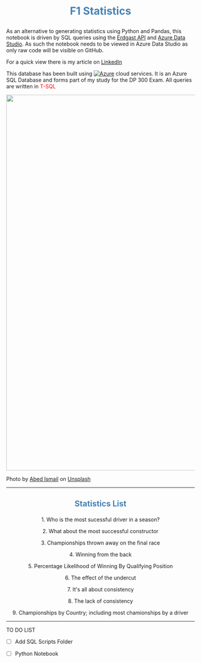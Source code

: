 # <p align='center'> <span style ='color:steelblue'>F1 Statistics </span></p>

As an alternative to generating statistics using Python and Pandas, this notebook is driven by
SQL queries using the [Erdgast API](http://ergast.com/mrd/) and [Azure Data Studio](https://docs.microsoft.com/en-us/sql/azure-data-studio/download-azure-data-studio?view=sql-server-ver15). As such the notebook needs to be viewed in Azure Data Studio as only raw code will be visible on GitHub.

For a quick view there is my article on [LinkedIn](https://www.linkedin.com/pulse/asking-different-questions-f1-stewart-wareing/)

This database has been built using [![Azure](https://badgen.net/badge/icon/azure?icon=azure&label)](https://azure.microsoft.com/) cloud services. It is an Azure SQL Database and forms part of my study for the DP 300 Exam. All queries are written in <span style='color:red'>T-SQL</span>

<p align="center">
  <img  src="file://D:\git\f1_stats\images\abed-ismail-yasMarina-unsplash_small.jpg" width = 1000>
</p>

Photo by [Abed Ismail](https://unsplash.com/@abedismail?utm_source=unsplash&utm_medium=referral&utm_content=creditCopyText) on [Unsplash](https://unsplash.com/s/photos/formula-1?utm_source=unsplash&utm_medium=referral&utm_content=creditCopyText)

---

## <p align='center'><span style ='color:steelblue'>Statistics List</span><p>

<p align = 'center'> 1. Who is the most sucessful driver in a season? </p>
<p align = 'center'> 2. What about the most successful constructor </p>
<p align = 'center'> 3. Championships thrown away on the final race </p>
<p align = 'center'> 4. Winning from the back </p>
<p align = 'center'> 5. Percentage Likelihood of Winning By Qualifying Position </p>
<p align = 'center'> 6. The effect of the undercut </p>
<p align = 'center'> 7. It's all about consistency </p>
<p align = 'center'> 8. The lack of consistency </p>
<p align = 'center'> 9. Championships by Country; including most chamionships by a driver </p>

---

TO DO LIST 

- [ ] Add SQL Scripts Folder
- [ ] Python Notebook

